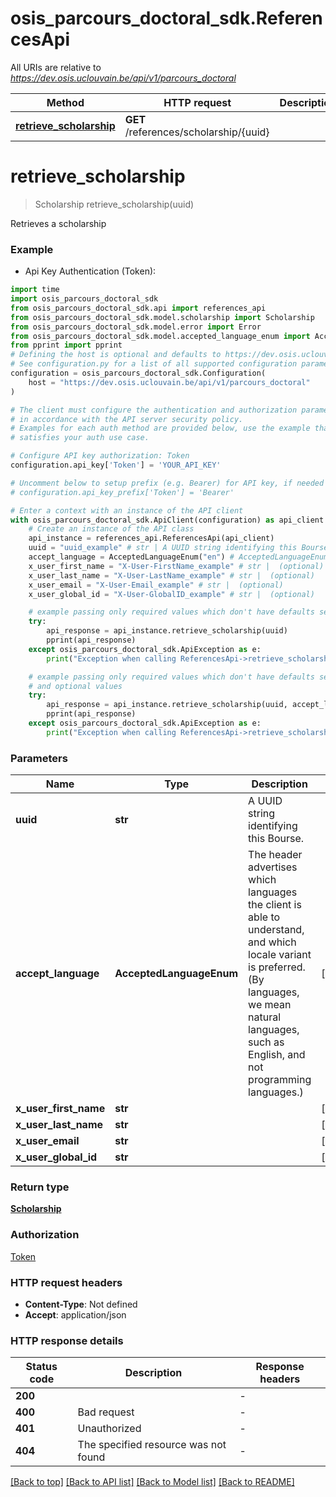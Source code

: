 # osis_parcours_doctoral_sdk.ReferencesApi

All URIs are relative to *https://dev.osis.uclouvain.be/api/v1/parcours_doctoral*

Method | HTTP request | Description
------------- | ------------- | -------------
[**retrieve_scholarship**](ReferencesApi.md#retrieve_scholarship) | **GET** /references/scholarship/{uuid} | 


# **retrieve_scholarship**
> Scholarship retrieve_scholarship(uuid)



Retrieves a scholarship

### Example

* Api Key Authentication (Token):

```python
import time
import osis_parcours_doctoral_sdk
from osis_parcours_doctoral_sdk.api import references_api
from osis_parcours_doctoral_sdk.model.scholarship import Scholarship
from osis_parcours_doctoral_sdk.model.error import Error
from osis_parcours_doctoral_sdk.model.accepted_language_enum import AcceptedLanguageEnum
from pprint import pprint
# Defining the host is optional and defaults to https://dev.osis.uclouvain.be/api/v1/parcours_doctoral
# See configuration.py for a list of all supported configuration parameters.
configuration = osis_parcours_doctoral_sdk.Configuration(
    host = "https://dev.osis.uclouvain.be/api/v1/parcours_doctoral"
)

# The client must configure the authentication and authorization parameters
# in accordance with the API server security policy.
# Examples for each auth method are provided below, use the example that
# satisfies your auth use case.

# Configure API key authorization: Token
configuration.api_key['Token'] = 'YOUR_API_KEY'

# Uncomment below to setup prefix (e.g. Bearer) for API key, if needed
# configuration.api_key_prefix['Token'] = 'Bearer'

# Enter a context with an instance of the API client
with osis_parcours_doctoral_sdk.ApiClient(configuration) as api_client:
    # Create an instance of the API class
    api_instance = references_api.ReferencesApi(api_client)
    uuid = "uuid_example" # str | A UUID string identifying this Bourse.
    accept_language = AcceptedLanguageEnum("en") # AcceptedLanguageEnum | The header advertises which languages the client is able to understand, and which locale variant is preferred. (By languages, we mean natural languages, such as English, and not programming languages.) (optional)
    x_user_first_name = "X-User-FirstName_example" # str |  (optional)
    x_user_last_name = "X-User-LastName_example" # str |  (optional)
    x_user_email = "X-User-Email_example" # str |  (optional)
    x_user_global_id = "X-User-GlobalID_example" # str |  (optional)

    # example passing only required values which don't have defaults set
    try:
        api_response = api_instance.retrieve_scholarship(uuid)
        pprint(api_response)
    except osis_parcours_doctoral_sdk.ApiException as e:
        print("Exception when calling ReferencesApi->retrieve_scholarship: %s\n" % e)

    # example passing only required values which don't have defaults set
    # and optional values
    try:
        api_response = api_instance.retrieve_scholarship(uuid, accept_language=accept_language, x_user_first_name=x_user_first_name, x_user_last_name=x_user_last_name, x_user_email=x_user_email, x_user_global_id=x_user_global_id)
        pprint(api_response)
    except osis_parcours_doctoral_sdk.ApiException as e:
        print("Exception when calling ReferencesApi->retrieve_scholarship: %s\n" % e)
```


### Parameters

Name | Type | Description  | Notes
------------- | ------------- | ------------- | -------------
 **uuid** | **str**| A UUID string identifying this Bourse. |
 **accept_language** | **AcceptedLanguageEnum**| The header advertises which languages the client is able to understand, and which locale variant is preferred. (By languages, we mean natural languages, such as English, and not programming languages.) | [optional]
 **x_user_first_name** | **str**|  | [optional]
 **x_user_last_name** | **str**|  | [optional]
 **x_user_email** | **str**|  | [optional]
 **x_user_global_id** | **str**|  | [optional]

### Return type

[**Scholarship**](Scholarship.md)

### Authorization

[Token](../README.md#Token)

### HTTP request headers

 - **Content-Type**: Not defined
 - **Accept**: application/json


### HTTP response details

| Status code | Description | Response headers |
|-------------|-------------|------------------|
**200** |  |  -  |
**400** | Bad request |  -  |
**401** | Unauthorized |  -  |
**404** | The specified resource was not found |  -  |

[[Back to top]](#) [[Back to API list]](../README.md#documentation-for-api-endpoints) [[Back to Model list]](../README.md#documentation-for-models) [[Back to README]](../README.md)

